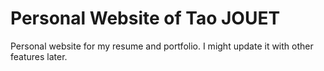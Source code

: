 # Personal Website of Tao JOUET

Personal website for my resume and portfolio. I might update it with other features later.
